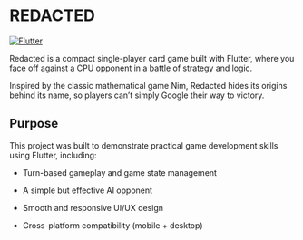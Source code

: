 # REDACTED

[![Flutter](https://img.shields.io/badge/Flutter-02569B?logo=flutter&logoColor=white&style=flat-square)](https://flutter.dev)

Redacted is a compact single-player card game built with Flutter, where you face off against a CPU opponent in a battle of strategy and logic.

Inspired by the classic mathematical game Nim, Redacted hides its origins behind its name, so players can’t simply Google their way to victory.

## Purpose

This project was built to demonstrate practical game development skills using Flutter, including:

- Turn-based gameplay and game state management

- A simple but effective AI opponent

- Smooth and responsive UI/UX design

- Cross-platform compatibility (mobile + desktop)








